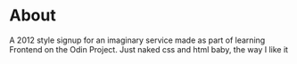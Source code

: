 # About

A 2012 style signup for an imaginary service made as part of learning Frontend on the Odin Project.
Just naked css and html baby, the way I like it

